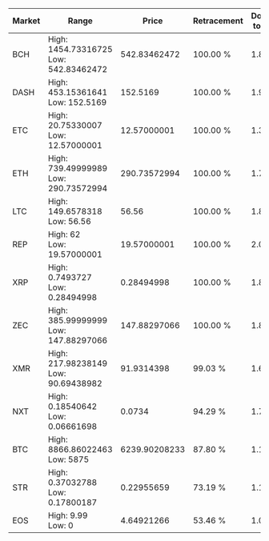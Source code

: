| Market | Range | Price| Retracement | Doubles to 50% |
| --- | --- | --- | --- | --- |
| BCH | High: 1454.73316725<br />Low: 542.83462472 | 542.83462472 | 100.00 % | 1.84 |
| DASH | High: 453.15361641<br />Low: 152.5169 | 152.5169 | 100.00 % | 1.99 |
| ETC | High: 20.75330007<br />Low: 12.57000001 | 12.57000001 | 100.00 % | 1.33 |
| ETH | High: 739.49999989<br />Low: 290.73572994 | 290.73572994 | 100.00 % | 1.77 |
| LTC | High: 149.6578318<br />Low: 56.56 | 56.56 | 100.00 % | 1.82 |
| REP | High: 62<br />Low: 19.57000001 | 19.57000001 | 100.00 % | 2.08 |
| XRP | High: 0.7493727<br />Low: 0.28494998 | 0.28494998 | 100.00 % | 1.81 |
| ZEC | High: 385.99999999<br />Low: 147.88297066 | 147.88297066 | 100.00 % | 1.81 |
| XMR | High: 217.98238149<br />Low: 90.69438982 | 91.9314398 | 99.03 % | 1.68 |
| NXT | High: 0.18540642<br />Low: 0.06661698 | 0.0734 | 94.29 % | 1.72 |
| BTC | High: 8866.86022463<br />Low: 5875 | 6239.90208233 | 87.80 % | 1.18 |
| STR | High: 0.37032788<br />Low: 0.17800187 | 0.22955659 | 73.19 % | 1.19 |
| EOS | High: 9.99<br />Low: 0 | 4.64921266 | 53.46 % | 1.07 |
